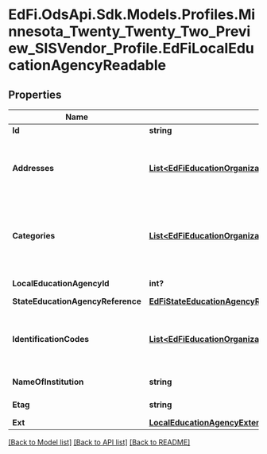 # EdFi.OdsApi.Sdk.Models.Profiles.Minnesota_Twenty_Twenty_Two_Preview_SISVendor_Profile.EdFiLocalEducationAgencyReadable
## Properties

Name | Type | Description | Notes
------------ | ------------- | ------------- | -------------
**Id** | **string** |  | 
**Addresses** | [**List&lt;EdFiEducationOrganizationAddressLocalEducationAgencyReadable&gt;**](EdFiEducationOrganizationAddressLocalEducationAgencyReadable.md) | An unordered collection of educationOrganizationAddresses. The set of elements that describes the physical location of the education entity, including the street address, city, state, ZIP code, and ZIP code + 4. | 
**Categories** | [**List&lt;EdFiEducationOrganizationCategoryLocalEducationAgencyReadable&gt;**](EdFiEducationOrganizationCategoryLocalEducationAgencyReadable.md) | An unordered collection of educationOrganizationCategories. The classification of the education agency within the geographic boundaries of a state according to the level of administrative and operational control granted by the state. | 
**LocalEducationAgencyId** | **int?** | The identifier assigned to a local education agency. | 
**StateEducationAgencyReference** | [**EdFiStateEducationAgencyReference**](EdFiStateEducationAgencyReference.md) |  | [optional] 
**IdentificationCodes** | [**List&lt;EdFiEducationOrganizationIdentificationCodeLocalEducationAgencyReadable&gt;**](EdFiEducationOrganizationIdentificationCodeLocalEducationAgencyReadable.md) | An unordered collection of educationOrganizationIdentificationCodes. A unique number or alphanumeric code assigned to an education organization by a school, school system, a state, or other agency or entity. | [optional] 
**NameOfInstitution** | **string** | The full, legally accepted name of the institution. | 
**Etag** | **string** | A unique system-generated value that identifies the version of the resource. | [optional] 
**Ext** | [**LocalEducationAgencyExtensionsReadable**](LocalEducationAgencyExtensionsReadable.md) |  | [optional] 

[[Back to Model list]](../README.md#documentation-for-models) [[Back to API list]](../README.md#documentation-for-api-endpoints) [[Back to README]](../README.md)

